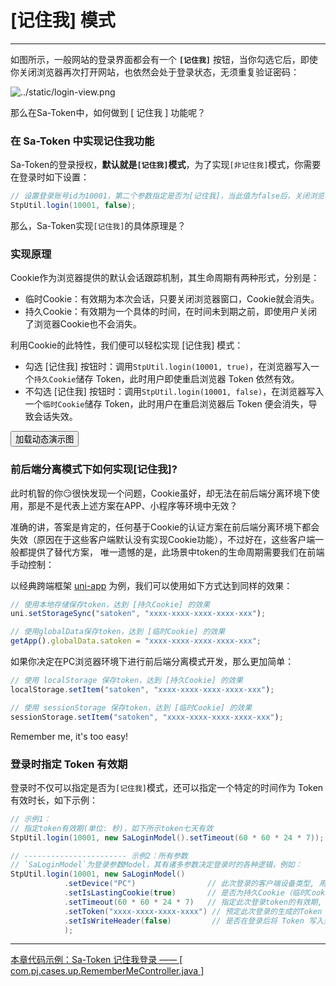 # [记住我] 模式
--- 

如图所示，一般网站的登录界面都会有一个 **`[记住我]`** 按钮，当你勾选它后，即使你关闭浏览器再次打开网站，也依然会处于登录状态，无须重复验证密码：

![../static/login-view.png](https://oss.dev33.cn/sa-token/doc/login-view.png)

那么在Sa-Token中，如何做到 [ 记住我 ] 功能呢？


### 在 Sa-Token 中实现记住我功能

Sa-Token的登录授权，**默认就是`[记住我]`模式**，为了实现`[非记住我]`模式，你需要在登录时如下设置：

``` java
// 设置登录账号id为10001，第二个参数指定是否为[记住我]，当此值为false后，关闭浏览器后再次打开需要重新登录
StpUtil.login(10001, false);
```

那么，Sa-Token实现`[记住我]`的具体原理是？


### 实现原理
Cookie作为浏览器提供的默认会话跟踪机制，其生命周期有两种形式，分别是：
- 临时Cookie：有效期为本次会话，只要关闭浏览器窗口，Cookie就会消失。
- 持久Cookie：有效期为一个具体的时间，在时间未到期之前，即使用户关闭了浏览器Cookie也不会消失。

利用Cookie的此特性，我们便可以轻松实现 [记住我] 模式：
- 勾选 [记住我] 按钮时：调用`StpUtil.login(10001, true)`，在浏览器写入一个`持久Cookie`储存 Token，此时用户即使重启浏览器 Token 依然有效。
- 不勾选 [记住我] 按钮时：调用`StpUtil.login(10001, false)`，在浏览器写入一个`临时Cookie`储存 Token，此时用户在重启浏览器后 Token 便会消失，导致会话失效。


<button class="show-img" img-src="https://oss.dev33.cn/sa-token/doc/g/g3--remember-me.gif">加载动态演示图</button>


### 前后端分离模式下如何实现[记住我]?

此时机智的你😏很快发现一个问题，Cookie虽好，却无法在前后端分离环境下使用，那是不是代表上述方案在APP、小程序等环境中无效？

准确的讲，答案是肯定的，任何基于Cookie的认证方案在前后端分离环境下都会失效（原因在于这些客户端默认没有实现Cookie功能），不过好在，这些客户端一般都提供了替代方案，
唯一遗憾的是，此场景中token的生命周期需要我们在前端手动控制：

以经典跨端框架 [uni-app](https://uniapp.dcloud.io/) 为例，我们可以使用如下方式达到同样的效果：
``` js
// 使用本地存储保存token，达到 [持久Cookie] 的效果
uni.setStorageSync("satoken", "xxxx-xxxx-xxxx-xxxx-xxx");

// 使用globalData保存token，达到 [临时Cookie] 的效果
getApp().globalData.satoken = "xxxx-xxxx-xxxx-xxxx-xxx";
```

如果你决定在PC浏览器环境下进行前后端分离模式开发，那么更加简单：
``` js
// 使用 localStorage 保存token，达到 [持久Cookie] 的效果
localStorage.setItem("satoken", "xxxx-xxxx-xxxx-xxxx-xxx");

// 使用 sessionStorage 保存token，达到 [临时Cookie] 的效果
sessionStorage.setItem("satoken", "xxxx-xxxx-xxxx-xxxx-xxx");
```

Remember me, it's too easy!



### 登录时指定 Token 有效期
登录时不仅可以指定是否为`[记住我]`模式，还可以指定一个特定的时间作为 Token 有效时长，如下示例：
``` java
// 示例1：
// 指定token有效期(单位: 秒)，如下所示token七天有效
StpUtil.login(10001, new SaLoginModel().setTimeout(60 * 60 * 24 * 7));

// ----------------------- 示例2：所有参数
// `SaLoginModel`为登录参数Model，其有诸多参数决定登录时的各种逻辑，例如：
StpUtil.login(10001, new SaLoginModel()
			.setDevice("PC")				// 此次登录的客户端设备类型, 用于[同端互斥登录]时指定此次登录的设备类型
			.setIsLastingCookie(true)		// 是否为持久Cookie（临时Cookie在浏览器关闭时会自动删除，持久Cookie在重新打开后依然存在）
			.setTimeout(60 * 60 * 24 * 7)	// 指定此次登录token的有效期, 单位:秒 （如未指定，自动取全局配置的 timeout 值）
	        .setToken("xxxx-xxxx-xxxx-xxxx") // 预定此次登录的生成的Token 
            .setIsWriteHeader(false)         // 是否在登录后将 Token 写入到响应头
			);
```




--- 

<a class="case-btn" href="https://gitee.com/dromara/sa-token/blob/master/sa-token-demo/sa-token-demo-case/src/main/java/com/pj/cases/up/RememberMeController.java"
	target="_blank">
	本章代码示例：Sa-Token 记住我登录 —— [ com.pj.cases.up.RememberMeController.java ]
</a>
